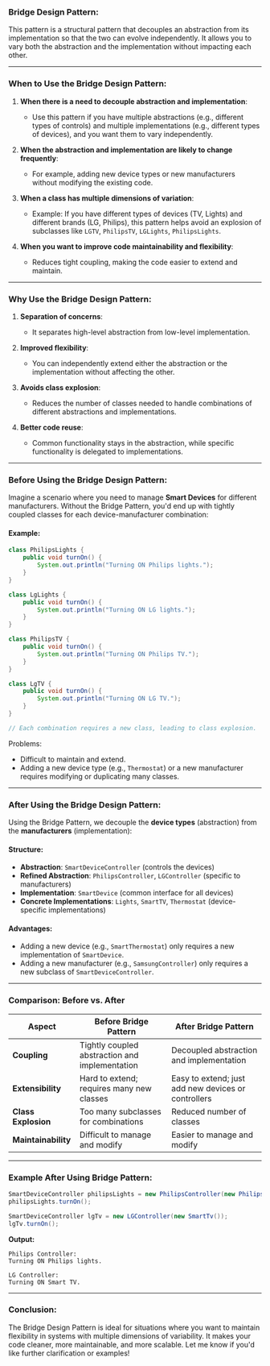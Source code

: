### Bridge Design Pattern:

This pattern is a structural pattern that decouples an abstraction from its implementation so that the two can evolve independently. It allows you to vary both the abstraction and the implementation without impacting each other.

---

### When to Use the Bridge Design Pattern:

1. **When there is a need to decouple abstraction and implementation**:

   - Use this pattern if you have multiple abstractions (e.g., different types of controls) and multiple implementations (e.g., different types of devices), and you want them to vary independently.

2. **When the abstraction and implementation are likely to change frequently**:

   - For example, adding new device types or new manufacturers without modifying the existing code.

3. **When a class has multiple dimensions of variation**:

   - Example: If you have different types of devices (TV, Lights) and different brands (LG, Philips), this pattern helps avoid an explosion of subclasses like `LGTV`, `PhilipsTV`, `LGLights`, `PhilipsLights`.

4. **When you want to improve code maintainability and flexibility**:
   - Reduces tight coupling, making the code easier to extend and maintain.

---

### Why Use the Bridge Design Pattern:

1. **Separation of concerns**:

   - It separates high-level abstraction from low-level implementation.

2. **Improved flexibility**:

   - You can independently extend either the abstraction or the implementation without affecting the other.

3. **Avoids class explosion**:

   - Reduces the number of classes needed to handle combinations of different abstractions and implementations.

4. **Better code reuse**:
   - Common functionality stays in the abstraction, while specific functionality is delegated to implementations.

---

### Before Using the Bridge Design Pattern:

Imagine a scenario where you need to manage **Smart Devices** for different manufacturers. Without the Bridge Pattern, you'd end up with tightly coupled classes for each device-manufacturer combination:

#### Example:

```java
class PhilipsLights {
    public void turnOn() {
        System.out.println("Turning ON Philips lights.");
    }
}

class LgLights {
    public void turnOn() {
        System.out.println("Turning ON LG lights.");
    }
}

class PhilipsTV {
    public void turnOn() {
        System.out.println("Turning ON Philips TV.");
    }
}

class LgTV {
    public void turnOn() {
        System.out.println("Turning ON LG TV.");
    }
}

// Each combination requires a new class, leading to class explosion.

```

Problems:

- Difficult to maintain and extend.
- Adding a new device type (e.g., `Thermostat`) or a new manufacturer requires modifying or duplicating many classes.

---

### After Using the Bridge Design Pattern:

Using the Bridge Pattern, we decouple the **device types** (abstraction) from the **manufacturers** (implementation):

#### Structure:

- **Abstraction**: `SmartDeviceController` (controls the devices)
- **Refined Abstraction**: `PhilipsController`, `LGController` (specific to manufacturers)
- **Implementation**: `SmartDevice` (common interface for all devices)
- **Concrete Implementations**: `Lights`, `SmartTV`, `Thermostat` (device-specific implementations)

#### Advantages:

- Adding a new device (e.g., `SmartThermostat`) only requires a new implementation of `SmartDevice`.
- Adding a new manufacturer (e.g., `SamsungController`) only requires a new subclass of `SmartDeviceController`.

---

### Comparison: Before vs. After

| **Aspect**          | **Before Bridge Pattern**                      | **After Bridge Pattern**                            |
| ------------------- | ---------------------------------------------- | --------------------------------------------------- |
| **Coupling**        | Tightly coupled abstraction and implementation | Decoupled abstraction and implementation            |
| **Extensibility**   | Hard to extend; requires many new classes      | Easy to extend; just add new devices or controllers |
| **Class Explosion** | Too many subclasses for combinations           | Reduced number of classes                           |
| **Maintainability** | Difficult to manage and modify                 | Easier to manage and modify                         |

---

### Example After Using Bridge Pattern:

```java
SmartDeviceController philipsLights = new PhilipsController(new PhilipsLights());
philipsLights.turnOn();

SmartDeviceController lgTv = new LGController(new SmartTv());
lgTv.turnOn();
```

**Output:**

```
Philips Controller:
Turning ON Philips lights.

LG Controller:
Turning ON Smart TV.
```

---

### Conclusion:

The Bridge Design Pattern is ideal for situations where you want to maintain flexibility in systems with multiple dimensions of variability. It makes your code cleaner, more maintainable, and more scalable. Let me know if you'd like further clarification or examples!
